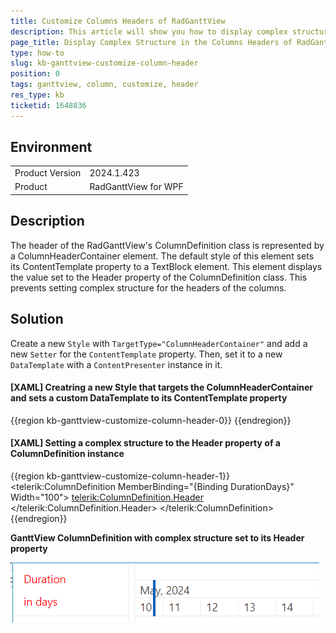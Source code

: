 ```yaml
---
title: Customize Columns Headers of RadGanttView
description: This article will show you how to display complex structure in the headers of the columns of RadGanttView.
page_title: Display Complex Structure in the Columns Headers of RadGanttView
type: how-to
slug: kb-ganttview-customize-column-header
position: 0
tags: ganttview, column, customize, header
res_type: kb
ticketid: 1648836
---
```


## Environment
<table>
	<tbody>
		<tr>
			<td>Product Version</td>
			<td>2024.1.423</td>
		</tr>
		<tr>
			<td>Product</td>
			<td>RadGanttView for WPF</td>
		</tr>
	</tbody>
</table>

## Description

The header of the RadGanttView's ColumnDefinition class is represented by a ColumnHeaderContainer element. The default style of this element sets its ContentTemplate property to a TextBlock element. This element displays the value set to the Header property of the ColumnDefinition class. This prevents setting complex structure for the headers of the columns.

## Solution

Create a new `Style` with `TargetType="ColumnHeaderContainer"` and add a new `Setter` for the `ContentTemplate` property. Then, set it to a new `DataTemplate` with a `ContentPresenter` instance in it.

#### __[XAML] Creatring a new Style that targets the ColumnHeaderContainer and sets a custom DataTemplate to its ContentTemplate property__
{{region kb-ganttview-customize-column-header-0}}
    <!--If NoXaml is used base the Style on the default one: BasedOn="{StaticResource ColumnHeaderContainerStyle}"-->
    <Style TargetType="telerik:ColumnHeaderContainer">
        <Setter Property="ContentTemplate">
            <Setter.Value>
                <DataTemplate>
                    <ContentPresenter Content="{Binding Header}"/>
                </DataTemplate>
            </Setter.Value>
        </Setter>
    </Style>
{{endregion}}

#### __[XAML] Setting a complex structure to the Header property of a ColumnDefinition instance__
{{region kb-ganttview-customize-column-header-1}}
    <telerik:ColumnDefinition MemberBinding="{Binding DurationDays}" Width="100">
        <telerik:ColumnDefinition.Header>
            <StackPanel Orientation="Vertical">
                <Label Content="Duration" Foreground="Red"/>
                <Label Content="in days" Foreground="Red"/>
            </StackPanel>
        </telerik:ColumnDefinition.Header>
    </telerik:ColumnDefinition>
{{endregion}}

__GanttView ColumnDefinition with complex structure set to its Header property__

![GanttView ColumnDefinition with complex structure set to its Header property](images/kb-ganttview-customize-column-header-0.png)

